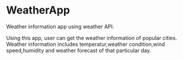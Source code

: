 # WeatherApp
Weather information app using weather API.

Using this app, user can get the weather information of popular cities. Weather information includes temperatur,weather condition,wind speed,humidity and weather forecast of that particular day.
